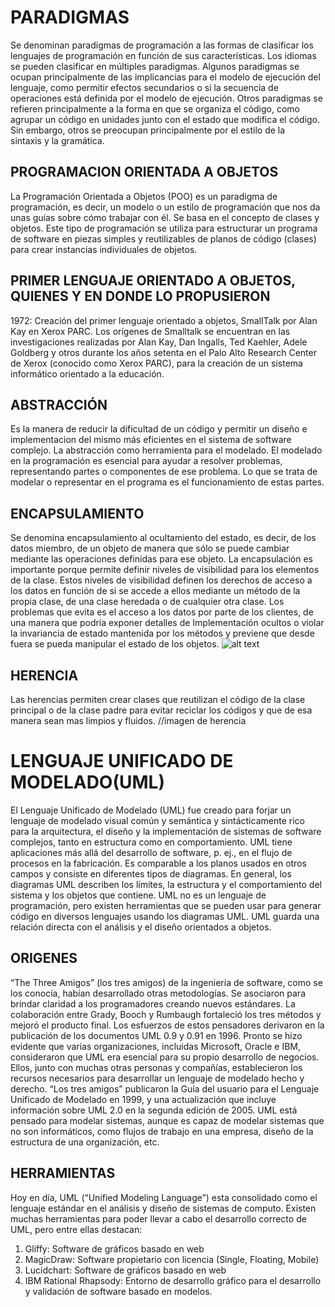 # PARADIGMAS
Se denominan paradigmas de programación a las formas de clasificar los lenguajes de programación en función de sus características. Los idiomas se pueden clasificar en múltiples paradigmas.
Algunos paradigmas se ocupan principalmente de las implicancias para el modelo de ejecución del lenguaje, como permitir efectos secundarios o si la secuencia de operaciones está definida por el modelo de ejecución. Otros paradigmas se refieren principalmente a la forma en que se organiza el código, como agrupar un código en unidades junto con el estado que modifica el código. Sin embargo, otros se preocupan principalmente por el estilo de la sintaxis y la gramática.

## PROGRAMACION ORIENTADA A OBJETOS
La Programación Orientada a Objetos (POO) es un paradigma de programación, es decir, un modelo o un estilo de programación que nos da unas guías sobre cómo trabajar con él. Se basa en el concepto de clases y objetos. Este tipo de programación se utiliza para estructurar un programa de software en piezas simples y reutilizables de planos de código (clases) para crear instancias individuales de objetos.

## PRIMER LENGUAJE ORIENTADO A OBJETOS, QUIENES Y EN DONDE LO PROPUSIERON
1972: Creación del primer lenguaje orientado a objetos, SmallTalk por Alan Kay en Xerox PARC.
Los orígenes de Smalltalk se encuentran en las investigaciones realizadas por Alan Kay, Dan Ingalls, Ted Kaehler, Adele Goldberg y otros durante los años setenta en el Palo Alto Research Center de Xerox (conocido como Xerox PARC), para la creación de un sistema informático orientado a la educación.

## ABSTRACCIÓN
Es la manera de reducir la dificultad de un código y permitir un diseño e implementacion del mismo más eficientes en el sistema de software complejo.
La abstracción como herramienta para el modelado. El modelado en la programación es esencial para ayudar a resolver problemas, representando partes o componentes de ese problema. Lo que se trata de modelar o representar en el programa es el funcionamiento de estas partes.

## ENCAPSULAMIENTO
Se denomina encapsulamiento al ocultamiento del estado, es decir, de los datos miembro, de un objeto de manera que sólo se puede cambiar mediante las operaciones definidas para ese objeto. La encapsulación es importante porque permite definir niveles de visibilidad para los elementos de la clase. Estos niveles de visibilidad definen los derechos de acceso a los datos en función de si se accede a ellos mediante un método de la propia clase, de una clase heredada o de cualquier otra clase. Los problemas que evita es el acceso a los datos por parte de los clientes, de una manera que podría exponer detalles de Implementación ocultos o violar la invariancia de estado mantenida por los métodos y previene que desde fuera se pueda manipular el estado de los objetos.
![alt text](http://aularagon.catedu.es/materialesaularagon2013/POO-Tecnologia/M3/Modulo3Encapsulamiento.png "EJEMPLO DE ENCAPSULAMIENTO")
## HERENCIA
Las herencias permiten crear clases que reutilizan el código de la clase principal o de la clase padre para evitar reciclar los códigos y que de esa manera sean mas limpios y fluidos.
//imagen de herencia

# LENGUAJE UNIFICADO DE MODELADO(UML)
El Lenguaje Unificado de Modelado (UML) fue creado para forjar un lenguaje de modelado visual común y semántica y sintácticamente rico para la arquitectura, el diseño y la implementación de sistemas de software complejos, tanto en estructura como en comportamiento. UML tiene aplicaciones más allá del desarrollo de software, p. ej., en el flujo de procesos en la fabricación.
Es comparable a los planos usados en otros campos y consiste en diferentes tipos de diagramas. En general, los diagramas UML describen los límites, la estructura y el comportamiento del sistema y los objetos que contiene.
UML no es un lenguaje de programación, pero existen herramientas que se pueden usar para generar código en diversos lenguajes usando los diagramas UML. UML guarda una relación directa con el análisis y el diseño orientados a objetos.

## ORIGENES
“The Three Amigos” (los tres amigos) de la ingeniería de software, como se los conocía, habían desarrollado otras metodologías. Se asociaron para brindar claridad a los programadores creando nuevos estándares. La colaboración entre Grady, Booch y Rumbaugh fortaleció los tres métodos y mejoró el producto final. Los esfuerzos de estos pensadores derivaron en la publicación de los documentos UML 0.9 y 0.91 en 1996. Pronto se hizo evidente que varias organizaciones, incluidas Microsoft, Oracle e IBM, consideraron que UML era esencial para su propio desarrollo de negocios. Ellos, junto con muchas otras personas y compañías, establecieron los recursos necesarios para desarrollar un lenguaje de modelado hecho y derecho. “Los tres amigos” publicaron la Guía del usuario para el Lenguaje Unificado de Modelado en 1999, y una actualización que incluye información sobre UML 2.0 en la segunda edición de 2005. UML está pensado para modelar sistemas, aunque es capaz de modelar sistemas que no son informáticos, como flujos de trabajo en una empresa, diseño de la estructura de una organización, etc.

## HERRAMIENTAS 
Hoy en día, UML (“Unified Modeling Language”) esta consolidado como el lenguaje estándar en el análisis y diseño de sistemas de computo. Existen muchas herramientas para poder llevar a cabo el desarrollo correcto de UML, pero entre ellas destacan:
1. Gliffy: Software de gráficos basado en web
2. MagicDraw: Software propietario con licencia (Single, Floating, Mobile)
3. Lucidchart: Software de gráficos basado en web
4. IBM Rational Rhapsody: Entorno de desarrollo gráfico para el desarrollo y validación de software basado en modelos.


